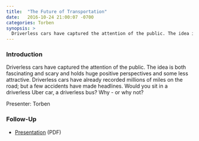 ```yaml
---
title:  "The Future of Transportation"
date:   2016-10-24 21:00:07 -0700
categories: Torben
synopsis: >
  Driverless cars have captured the attention of the public. The idea is both fascinating and scary and holds huge positive perspectives and some less attractive. Driverless cars have already recorded millions of miles on the road; but a few accidents have made headlines. Would you sit in a driverless Uber car, a driverless bus? Why - or why not? 
---
```


### Introduction

Driverless cars have captured the attention of the public. The idea is both fascinating and scary and holds huge positive perspectives and some less attractive. Driverless cars have already recorded millions of miles on the road; but a few accidents have made headlines. Would you sit in a driverless Uber car, a driverless bus? Why - or why not? 

Presenter: Torben

### Follow-Up

* [Presentation](/assets/present/2016/driverless-cars.pdf) (PDF) 
